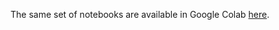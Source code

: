 The same set of notebooks are available in Google Colab [here](https://drive.google.com/drive/folders/1wQgRWPwxwtymHkbBsG_BKRFSX2CJmtND?usp=drive_link).